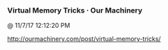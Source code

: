 ﻿

### Virtual Memory Tricks · Our Machinery
@ 11/7/17 12:12:20 PM

http://ourmachinery.com/post/virtual-memory-tricks/


